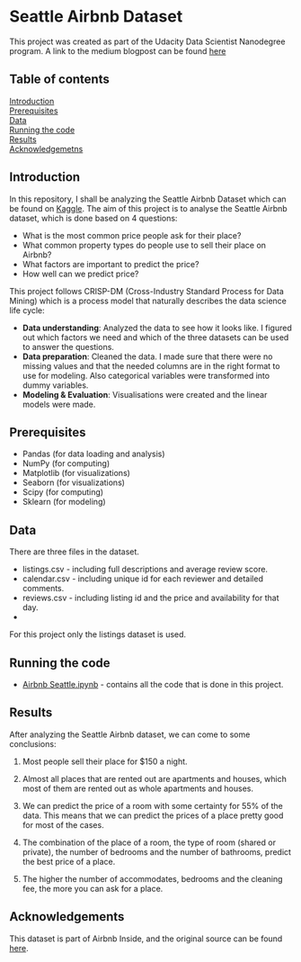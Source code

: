 # Seattle Airbnb Dataset
This project was created as part of the Udacity Data Scientist Nanodegree program. A link to the medium blogpost can be found [here](https://github.com/user/repo/blob/branch/other_file.md)

## Table of contents
[Introduction](#Introduction) <br />
[Prerequisites](#Prerequisites) <br />
[Data](#Data) <br />
[Running the code](#Running_the_code) <br />
[Results](#Results) <br />
[Acknowledgemetns](#Acknowledgements) <br />

## Introduction
In this repository, I shall be analyzing the Seattle Airbnb Dataset which can be found on [Kaggle](https://www.kaggle.com/airbnb/seattle). The aim of this project is to analyse the Seattle Airbnb dataset, which is done based on 4 questions:
- What is the most common price people ask for their place?
- What common property types do people use to sell their place on Airbnb?
- What factors are important to predict the price?
- How well can we predict price?

This project follows CRISP-DM (Cross-Industry Standard Process for Data Mining) which is a process model that naturally describes the data science life cycle:
- **Data understanding**: Analyzed the data to see how it looks like. I figured out which factors we need and which of the three datasets can be used to answer the questions.
- **Data preparation**: Cleaned the data. I made sure that there were no missing values and that the needed columns are in the right format to use for modeling. Also categorical variables were transformed into dummy variables.
- **Modeling & Evaluation**: Visualisations were created and the linear models were made. 

## Prerequisites
- Pandas (for data loading and analysis)
- NumPy (for computing)
- Matplotlib (for visualizations)
- Seaborn (for visualizations)
- Scipy (for computing)
- Sklearn (for modeling)

## Data
There are three files in the dataset.

- listings.csv - including full descriptions and average review score.
- calendar.csv - including unique id for each reviewer and detailed comments.
- reviews.csv - including listing id and the price and availability for that day.
- 
For this project only the listings dataset is used.

## Running the code
- [Airbnb Seattle.ipynb](https://github.com/AnniekHegeman/Seattle-Airbnb-Dataset/blob/main/Airbnb%20Seattle.ipynb) - contains all the code that is done in this project.


## Results
After analyzing the Seattle Airbnb dataset, we can come to some conclusions:

1. Most people sell their place for $150 a night.

2. Almost all places that are rented out are apartments and houses, which most of them are rented out as whole apartments and houses.

3. We can predict the price of a room with some certainty for 55% of the data. This means that we can predict the prices of a place pretty good for most of the cases.

4. The combination of the place of a room, the type of room (shared or private), the number of bedrooms and the number of bathrooms, predict the best price of a place.

5. The higher the number of accommodates, bedrooms and the cleaning fee, the more you can ask for a place.


## Acknowledgements
This dataset is part of Airbnb Inside, and the original source can be found [here](http://insideairbnb.com/get-the-data.html).
